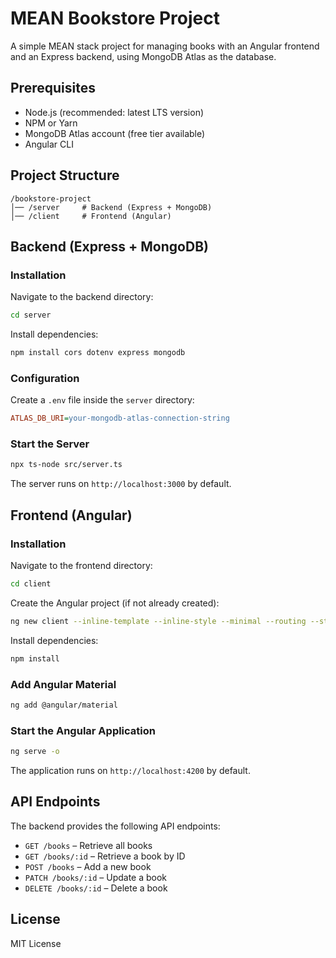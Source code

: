 # MEAN Bookstore Project

A simple MEAN stack project for managing books with an Angular frontend and an Express backend, using MongoDB Atlas as the database.

## Prerequisites

- Node.js (recommended: latest LTS version)
- NPM or Yarn
- MongoDB Atlas account (free tier available)
- Angular CLI

## Project Structure

```
/bookstore-project
│── /server     # Backend (Express + MongoDB)
│── /client     # Frontend (Angular)
```

## Backend (Express + MongoDB)

### Installation

Navigate to the backend directory:

```sh
cd server
```

Install dependencies:

```sh
npm install cors dotenv express mongodb
```

### Configuration

Create a `.env` file inside the `server` directory:

```ini
ATLAS_DB_URI=your-mongodb-atlas-connection-string
```

### Start the Server

```sh
npx ts-node src/server.ts
```

The server runs on `http://localhost:3000` by default.

## Frontend (Angular)

### Installation

Navigate to the frontend directory:

```sh
cd client
```

Create the Angular project (if not already created):

```sh
ng new client --inline-template --inline-style --minimal --routing --style=css
```

Install dependencies:

```sh
npm install
```

### Add Angular Material

```sh
ng add @angular/material
```

### Start the Angular Application

```sh
ng serve -o
```

The application runs on `http://localhost:4200` by default.

## API Endpoints

The backend provides the following API endpoints:

- `GET /books` – Retrieve all books
- `GET /books/:id` – Retrieve a book by ID
- `POST /books` – Add a new book
- `PATCH /books/:id` – Update a book
- `DELETE /books/:id` – Delete a book

## License

MIT License

